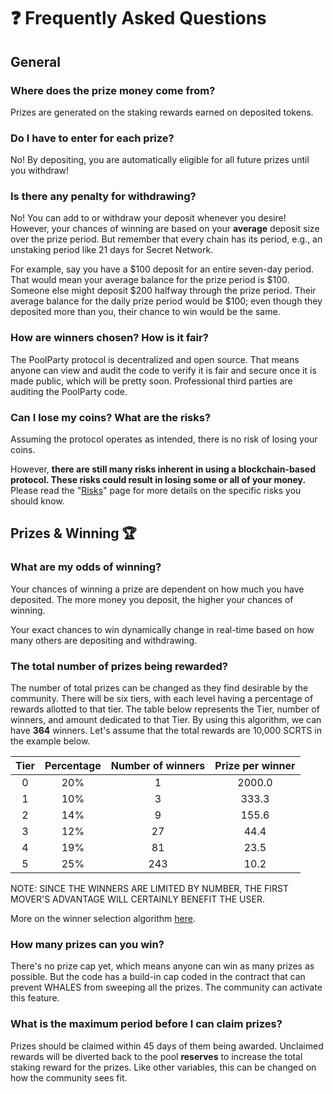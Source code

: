 # ❓ Frequently Asked Questions

## General

### Where does the prize money come from?

Prizes are generated on the staking rewards earned on deposited tokens.&#x20;

### Do I have to enter for each prize?&#x20;

No! By depositing, you are automatically eligible for all future prizes until you withdraw! &#x20;

### Is there any penalty for withdrawing?

No! You can add to or withdraw your deposit whenever you desire! However, your chances of winning are based on your **average** deposit size over the prize period. But remember that every chain has its period, e.g., an unstaking period like 21 days for Secret Network.

For example, say you have a $100 deposit for an entire seven-day period. That would mean your average balance for the prize period is $100. Someone else might deposit $200 halfway through the prize period. Their average balance for the daily prize period would be $100; even though they deposited more than you, their chance to win would be the same.&#x20;

### How are winners chosen? How is it fair?

The PoolParty protocol is decentralized and open source. That means anyone can view and audit the code to verify it is fair and secure once it is made public, which will be pretty soon. Professional third parties are auditing the PoolParty code.

### Can I lose my coins? What are the risks?&#x20;

Assuming the protocol operates as intended, there is no risk of losing your coins.

However, **there are still many risks inherent in using a blockchain-based protocol. These risks could result in losing some or all of your money.** Please read the "[Risks](../security/risks.md)" page for more details on the specific risks you should know.&#x20;

## Prizes & Winning 🏆

### What are my odds of winning?

Your chances of winning a prize are dependent on how much you have deposited. The more money you deposit, the higher your chances of winning. &#x20;

Your exact chances to win dynamically change in real-time based on how many others are depositing and withdrawing.&#x20;



### The total number of prizes being rewarded?

The number of total prizes can be changed as they find desirable by the community. There will be six tiers, with each level having a percentage of rewards allotted to that tier. The table below represents the Tier, number of winners, and amount dedicated to that Tier. By using this algorithm, we can have **364** winners. Let's assume that the total rewards are 10,000 SCRTS in the example below.

| Tier | Percentage  | Number of winners | Prize per winner |
| :--: | :---------: | :---------------: | :--------------: |
|   0  |     20%     |         1         |      2000.0      |
|   1  |     10%     |         3         |       333.3      |
|   2  |     14%     |         9         |       155.6      |
|   3  |     12%     |         27        |       44.4       |
|   4  |     19%     |         81        |       23.5       |
|   5  |     25%     |        243        |       10.2       |

NOTE: SINCE THE WINNERS ARE LIMITED BY NUMBER, THE FIRST MOVER'S ADVANTAGE WILL CERTAINLY BENEFIT THE USER.

More on the winner selection algorithm [here](https://app.gitbook.com/s/s5zYD46hHx1aHuCUchat/arcitecture/prize-distribution-algorithm).

### How many prizes can you win?

There's no prize cap yet, which means anyone can win as many prizes as possible. But the code has a build-in cap coded in the contract that can prevent WHALES from sweeping all the prizes. The community can activate this feature.

### What is the maximum period before I can claim prizes?

Prizes should be claimed within 45 days of them being awarded. Unclaimed rewards will be diverted back to the pool **reserves** to increase the total staking reward for the prizes. Like other variables, this can be changed on how the community sees fit.

